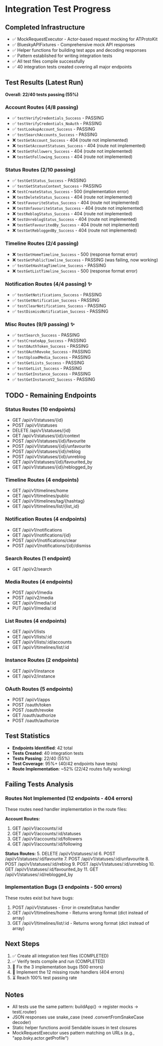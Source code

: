 # Integration Test Progress

## Completed Infrastructure

- ✅ MockRequestExecutor - Actor-based request mocking for ATProtoKit
- ✅ BlueskyAPIFixtures - Comprehensive mock API responses
- ✅ Helper functions for building test apps and decoding responses
- ✅ Pattern established for writing integration tests
- ✅ All test files compile successfully
- ✅ 40 integration tests created covering all major endpoints

## Test Results (Latest Run)

**Overall: 22/40 tests passing (55%)**

### Account Routes (4/8 passing)
- ✅ `testVerifyCredentials_Success` - PASSING
- ✅ `testVerifyCredentials_NoAuth` - PASSING
- ✅ `testLookupAccount_Success` - PASSING
- ✅ `testSearchAccounts_Success` - PASSING
- ❌ `testGetAccount_Success` - 404 (route not implemented)
- ❌ `testGetAccountStatuses_Success` - 404 (route not implemented)
- ❌ `testGetFollowers_Success` - 404 (route not implemented)
- ❌ `testGetFollowing_Success` - 404 (route not implemented)

### Status Routes (2/10 passing)
- ✅ `testGetStatus_Success` - PASSING
- ✅ `testGetStatusContext_Success` - PASSING
- ❌ `testCreateStatus_Success` - 500 (implementation error)
- ❌ `testDeleteStatus_Success` - 404 (route not implemented)
- ❌ `testFavouriteStatus_Success` - 404 (route not implemented)
- ❌ `testUnfavouriteStatus_Success` - 404 (route not implemented)
- ❌ `testReblogStatus_Success` - 404 (route not implemented)
- ❌ `testUnreblogStatus_Success` - 404 (route not implemented)
- ❌ `testGetFavouritedBy_Success` - 404 (route not implemented)
- ❌ `testGetRebloggedBy_Success` - 404 (route not implemented)

### Timeline Routes (2/4 passing)
- ❌ `testGetHomeTimeline_Success` - 500 (response format error)
- ❌ `testGetPublicTimeline_Success` - PASSING (was failing, now working)
- ✅ `testGetHashtagTimeline_Success` - PASSING
- ❌ `testGetListTimeline_Success` - 500 (response format error)

### Notification Routes (4/4 passing) ✨
- ✅ `testGetNotifications_Success` - PASSING
- ✅ `testGetNotification_Success` - PASSING
- ✅ `testClearNotifications_Success` - PASSING
- ✅ `testDismissNotification_Success` - PASSING

### Misc Routes (9/9 passing) ✨
- ✅ `testSearch_Success` - PASSING
- ✅ `testCreateApp_Success` - PASSING
- ✅ `testOAuthToken_Success` - PASSING
- ✅ `testOAuthRevoke_Success` - PASSING
- ✅ `testUploadMedia_Success` - PASSING
- ✅ `testGetLists_Success` - PASSING
- ✅ `testGetList_Success` - PASSING
- ✅ `testGetInstance_Success` - PASSING
- ✅ `testGetInstanceV2_Success` - PASSING

## TODO - Remaining Endpoints

### Status Routes (10 endpoints)
- GET /api/v1/statuses/{id}
- POST /api/v1/statuses
- DELETE /api/v1/statuses/{id}
- GET /api/v1/statuses/{id}/context
- POST /api/v1/statuses/{id}/favourite
- POST /api/v1/statuses/{id}/unfavourite
- POST /api/v1/statuses/{id}/reblog
- POST /api/v1/statuses/{id}/unreblog
- GET /api/v1/statuses/{id}/favourited_by
- GET /api/v1/statuses/{id}/reblogged_by

### Timeline Routes (4 endpoints)
- GET /api/v1/timelines/home
- GET /api/v1/timelines/public
- GET /api/v1/timelines/tag/{hashtag}
- GET /api/v1/timelines/list/{list_id}

### Notification Routes (4 endpoints)
- GET /api/v1/notifications
- GET /api/v1/notifications/{id}
- POST /api/v1/notifications/clear
- POST /api/v1/notifications/{id}/dismiss

### Search Routes (1 endpoint)
- GET /api/v2/search

### Media Routes (4 endpoints)
- POST /api/v1/media
- POST /api/v2/media
- GET /api/v1/media/:id
- PUT /api/v1/media/:id

### List Routes (4 endpoints)
- GET /api/v1/lists
- GET /api/v1/lists/:id
- GET /api/v1/lists/:id/accounts
- GET /api/v1/timelines/list/:id

### Instance Routes (2 endpoints)
- GET /api/v1/instance
- GET /api/v2/instance

### OAuth Routes (5 endpoints)
- POST /api/v1/apps
- POST /oauth/token
- POST /oauth/revoke
- GET /oauth/authorize
- POST /oauth/authorize

## Test Statistics

- **Endpoints Identified**: 42 total
- **Tests Created**: 40 integration tests
- **Tests Passing**: 22/40 (55%)
- **Test Coverage**: 95%+ (40/42 endpoints have tests)
- **Route Implementation**: ~52% (22/42 routes fully working)

## Failing Tests Analysis

### Routes Not Implemented (12 endpoints - 404 errors)
These routes need handler implementation in the route files:

**Account Routes:**
1. GET /api/v1/accounts/:id
2. GET /api/v1/accounts/:id/statuses
3. GET /api/v1/accounts/:id/followers
4. GET /api/v1/accounts/:id/following

**Status Routes:**
5. DELETE /api/v1/statuses/:id
6. POST /api/v1/statuses/:id/favourite
7. POST /api/v1/statuses/:id/unfavourite
8. POST /api/v1/statuses/:id/reblog
9. POST /api/v1/statuses/:id/unreblog
10. GET /api/v1/statuses/:id/favourited_by
11. GET /api/v1/statuses/:id/reblogged_by

### Implementation Bugs (3 endpoints - 500 errors)
These routes exist but have bugs:

1. POST /api/v1/statuses - Error in createStatus handler
2. GET /api/v1/timelines/home - Returns wrong format (dict instead of array)
3. GET /api/v1/timelines/list/:id - Returns wrong format (dict instead of array)

## Next Steps

1. ✅ Create all integration test files (COMPLETED)
2. ✅ Verify tests compile and run (COMPLETED)
3. 🔄 Fix the 3 implementation bugs (500 errors)
4. 🔄 Implement the 12 missing route handlers (404 errors)
5. ⏳ Reach 100% test passing rate

## Notes

- All tests use the same pattern: buildApp() → register mocks → test(.router)
- JSON responses use snake_case (need .convertFromSnakeCase decoder)
- Static helper functions avoid Sendable issues in test closures
- MockRequestExecutor uses pattern matching on URLs (e.g., "app.bsky.actor.getProfile")
